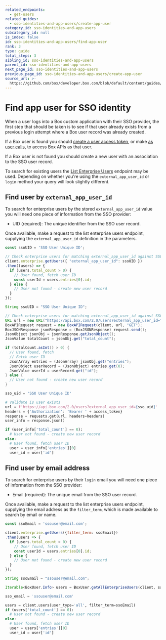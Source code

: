 ```yaml
---
related_endpoints:
  - get-users
related_guides:
  - sso-identities-and-app-users/create-app-user
category_id: sso-identities-and-app-users
subcategory_id: null
is_index: false
id: sso-identities-and-app-users/find-app-user
rank: 3
type: guide
total_steps: 3
sibling_id: sso-identities-and-app-users
parent_id: sso-identities-and-app-users
next_page_id: sso-identities-and-app-users
previous_page_id: sso-identities-and-app-users/create-app-user
source_url: >-
  https://github.com/box/developer.box.com/blob/default/content/guides/sso-identities-and-app-users/3-find-app-user.md
---
```


# Find app user for SSO identity

When a user logs into a Box custom application with their SSO provider, the
first step that should be taken is to see if that user already exists from a
previous login attempt where a Box user record was already created.

If a Box user is found you should
[create a user access token](guide://authentication/jwt/user-access-tokens/),
or make [as user calls](guide://authentication/jwt/as-user/), to access Box
APIs as that user.

If a Box user is not found you should create a new user with an association to
the SSO user record.

To search for existing users the [List Enterprise Users](ref://get-users/)
endpoint may be used. Depending on whether you're using the
`external_app_user_id` or `login` method your query will look slightly
different.

## Find user by `external_app_user_id`

To search for enterprise users by the stored `external_app_user_id` value you
will need one piece of information from the SSO provider:

* UID (required): The unique identifier from the SSO user record.

Once available, make a request to the list enterprise users endpoint, supplying
the `external_app_user_id` definition in the parameters.

<Tabs>

<Tab title='Node'>

```js
const ssoUID = 'SSO User Unique ID';

// Check enterprise users for matching external_app_user_id against SSO UID
client.enterprise.getUsers({ "external_app_user_id": ssoUID })
.then((users) => {
  if (users.total_count > 0) {
    // User found, fetch user ID
    const userId = users.entries[0].id;
  } else {
    // User not found - create new user record
  }
});
```

</Tab>
<Tab title='Java'>

```java
String ssoUID = "SSO User Unique ID";

// Check enterprise users for matching external_app_user_id against SSO UID
URL url = new URL("https://api.box.com/2.0/users?external_app_user_id=" + ssoUID);
BoxAPIRequest request = new BoxAPIRequest(client, url, "GET");
BoxJSONResponse jsonResponse = (BoxJSONResponse) request.send();
JsonObject jsonObj = jsonResponse.getJsonObject();
JsonValue totalCount = jsonObj.get("total_count");

if (totalCount.asInt() > 0) {
  // User found, fetch 
  // Fetch user ID
  JsonArray entries = (JsonArray) jsonObj.get("entries");
  JsonObject userRecord = (JsonObject) entries.get(0);
  JsonValue userId = userRecord.get("id");
} else {
  // User not found - create new user record
}
```

</Tab>
<Tab title='Python'>

```python
sso_uid = 'SSO User Unique ID'

# Validate is user exists
url = f'https://api.box.com/2.0/users?external_app_user_id={sso_uid}'
headers = {'Authorization': 'Bearer ' + access_token}
response = requests.get(url, headers=headers)
user_info = response.json()

if (user_info['total_count'] == 0):
  # User not found - create new user record
else:
  # User found, fetch user ID
  user = user_info['entries'][0]
  user_id = user['id']
```

</Tab>

</Tabs>

## Find user by email address

To search for enterprise users by their `login` email you
will need one piece of information from the SSO provider:

* Email (required): The unique email from the SSO user record.

Once available, make a request to the list enterprise users endpoint, supplying
the email address as the `filter_term`, which is made available to search by
email or name.

<Tabs>

<Tab title='Node'>

```js
const ssoEmail = 'ssouser@email.com';

client.enterprise.getUsers({filter_term: ssoEmail})
.then(users => {
  if (users.total_count > 0) {
    // User found, fetch user ID
    const userId = users.entries[0].id;
  } else {
    // User not found - create new user record
  }
});
```

</Tab>
<Tab title='Java'>

```java
String ssoEmail = "ssouser@email.com";

Iterable<BoxUser.Info> users = BoxUser.getAllEnterpriseUsers(client, ssoEmail);
```

</Tab>
<Tab title='Python'>

```python
sso_email = 'ssouser@email.com'

users = client.users(user_type='all', filter_term=ssoEmail)
if (users['total_count'] == 0):
  # User not found - create new user record
else:
  # User found, fetch user ID
  user = users['entries'][0]
  user_id = user['id']
```

</Tab>

</Tabs>
